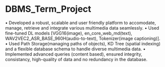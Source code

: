 # DBMS_Term_Project
• Developed a robust, scalable and user friendly platform to accomodate, manage, retrieve and integrate various multimedia data seamlessly.
• Used fine-tuned DL models [VGG16(image), en_core_web_md(text), WAV2VEC2_ASR_BASE_960H(audio-to-text), Tokenizer(image captioning)].
• Used Path Storage(managing paths of objects), KD Tree (spatial indexing) and a flexible database schema to handle diverse multimedia data.
• Implemented advanced queries (content based), ensured integrity, consistancy, high-quality of data and no redundancy in the database.
